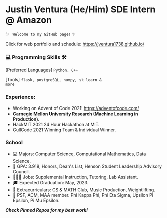 # Justin Ventura (He/Him) SDE Intern @ Amazon

✨ <code> Welcome to my GitHub page!</code> ✨

Click for web portfolio and schedule: https://jventura1738.github.io/

### 💻 Programming Skills 🛠

[Preferred Languages] <code>Python, C++</code>

[Tools] <code>flask, postgreSQL, numpy, sk learn & more</code>

### Experience:
- Working on Advent of Code 2021! https://adventofcode.com/
- **Carnegie Mellon University Research (Machine Learning in Production).**
- HackMIT 2021 24 Hour Hackathon at MIT.
- GullCode 2021 Winning Team & Individual Winner.

### School

- 💻 Majors: Computer Science, Computational Mathematics, Data Science.
- 🧠 GPA: 3.918, Honors, Dean's List, Henson Student Leadership Advisory Council.
- 👨🏻‍💻 Jobs: Supplemental Instruction, Tutoring, Lab Assistant.
- 🎓 Expected Graduation: May, 2023.
- 🤩 Extracurriculars: CS & MATH Club, Music Production, Weightlifting.
- 🎩 PSF, ACM, MAA member.  Phi Kappa Phi, Phi Eta Sigma, Upsilon Pi Epsilon, Pi Mu Epsilon.

***Check Pinned Repos for my best work!***

